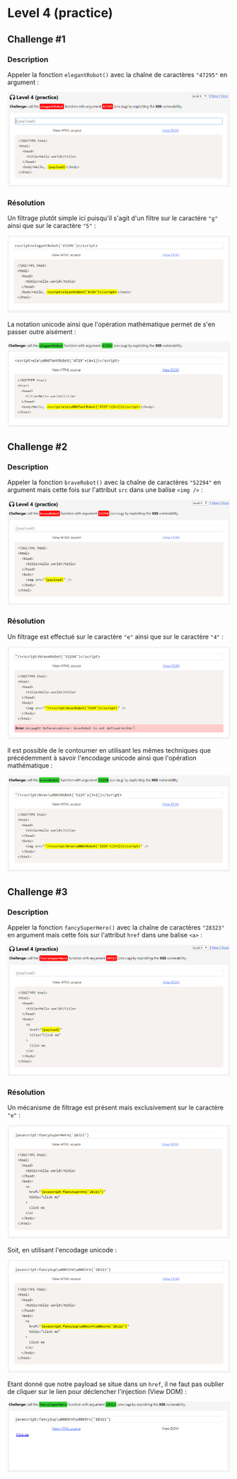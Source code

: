 # Level 4 \(practice\)

## Challenge \#1

### Description

Appeler la fonction `elegantRobot()` avec la chaîne de caractères `"47295"` en argument :

![](../../../.gitbook/assets/cfd7d0f6f3d21f1e2f77d252a75cfe20.png)

### Résolution

Un filtrage plutôt simple ici puisqu'il s'agit d'un filtre sur le caractère `"g"` ainsi que sur le caractère `"5"` :

![](../../../.gitbook/assets/2d5d89832f3e13b78125fcc8a9b7fed5.png)

La notation unicode ainsi que l'opération mathématique permet de s'en passer outre aisément :

![](../../../.gitbook/assets/c6029c256ff2a2c4ea0a458f0f77db46.png)

## Challenge \#2

### Description

Appeler la fonction `braveRobot()` avec la chaîne de caractères `"52294"` en argument mais cette fois sur l'attribut `src` dans une balise `<img />` :

![](../../../.gitbook/assets/1fa813704b5b74d0ebeed1aa8db18475.png)

### Résolution

Un filtrage est effectué sur le caractère `"e"` ainsi que sur le caractère `"4"` :

![](../../../.gitbook/assets/8cb6683a392640434e4ac82f88a5803a.png)

Il est possible de le contourner en utilisant les mêmes techniques que précédemment à savoir l'encodage unicode ainsi que l'opération mathématique :

![](../../../.gitbook/assets/e5647e33c683d7e2b313528feb910ecb.png)

## Challenge \#3

### Description

Appeler la fonction `fancySuperHero()` avec la chaîne de caractères `"28323"` en argument mais cette fois sur l'attribut `href` dans une balise `<a>` :

![](../../../.gitbook/assets/24f89eb8ee33533147db74ce62c4936c.png)

### Résolution

Un mécanisme de filtrage est présent mais exclusivement sur le caractère `"e"` :

![](../../../.gitbook/assets/c3c4a7719e90601642cd54e63a5fc83c.png)

Soit, en utilisant l'encodage unicode :

![](../../../.gitbook/assets/3c380c51b35637e2205767de44b3cb5f.png)

Etant donné que notre payload se situe dans un `href`, il ne faut pas oublier de cliquer sur le lien pour déclencher l'injection \(View DOM\) :

![](../../../.gitbook/assets/ffcc5eb2241bd36aa306ea0d3bdcad70.png)



